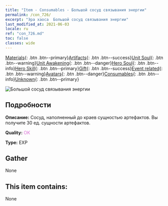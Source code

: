 ```yaml
---
title: "Item - Consumables - Большой сосуд связывания энергии"
permalink: /con_726/
excerpt: "Эра хаоса  Большой сосуд связывания энергии"
last_modified_at: 2021-06-03
locale: ru
ref: "con_726.md"
toc: false
classes: wide
---
```

 [Materials](/ItemsRU/){: .btn .btn--primary}[Artifacts](/ItemsRU/Artifacts/){: .btn .btn--success}[Unit Soul](/ItemsRU/UnitSoul/){: .btn .btn--warning}[Unit Awakening](/ItemsRU/UnitAwakening/){: .btn .btn--danger}[Hero Soul](/ItemsRU/HeroSoul/){: .btn .btn--info}[Hero Skill](/ItemsRU/HeroSkill/){: .btn .btn--primary}[Gift](/ItemsRU/Gift/){: .btn .btn--success}[Event related](/ItemsRU/Events/){: .btn .btn--warning}[Avatars](/ItemsRU/Avatars/){: .btn .btn--danger}[Consumables](/ItemsRU/Consumables/){: .btn .btn--info}[Unknown](/ItemsRU/Unknown/){: .btn .btn--primary}

 ![Большой сосуд связывания энергии](/images/t/i_522.png)

## Подробности
 **Описание:** Сосуд, наполненный до краев сущностью артефактов. Вы получите 30 ед. сущности артефактов.

 **Quality:** <span style="color: #DA70D6">OK</span>

 **Type:** EXP

## Gather

  None

## This item contains:

  None

